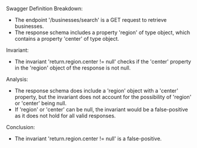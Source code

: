 Swagger Definition Breakdown:
- The endpoint '/businesses/search' is a GET request to retrieve businesses.
- The response schema includes a property 'region' of type object, which contains a property 'center' of type object.

Invariant:
- The invariant 'return.region.center != null' checks if the 'center' property in the 'region' object of the response is not null.

Analysis:
- The response schema does include a 'region' object with a 'center' property, but the invariant does not account for the possibility of 'region' or 'center' being null.
- If 'region' or 'center' can be null, the invariant would be a false-positive as it does not hold for all valid responses.

Conclusion:
- The invariant 'return.region.center != null' is a false-positive.
